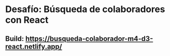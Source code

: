 # Desafío: Búsqueda de colaboradores con React
## Build: https://busqueda-colaborador-m4-d3-react.netlify.app/
